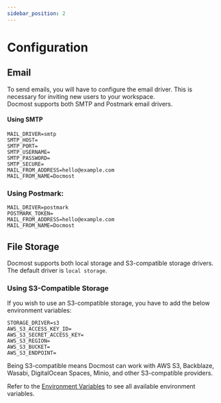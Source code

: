 ```yaml
---
sidebar_position: 2
---
```


# Configuration

## Email
To send emails, you will have to configure the email driver. This is necessary for inviting new users to your workspace.  
Docmost supports both SMTP and Postmark email drivers.

#### Using SMTP
```shell
MAIL_DRIVER=smtp
SMTP_HOST=
SMTP_PORT=
SMTP_USERNAME=
SMTP_PASSWORD=
SMTP_SECURE=
MAIL_FROM_ADDRESS=hello@example.com
MAIL_FROM_NAME=Docmost
```

### Using Postmark:
```shell
MAIL_DRIVER=postmark
POSTMARK_TOKEN=
MAIL_FROM_ADDRESS=hello@example.com
MAIL_FROM_NAME=Docmost
```

## File Storage
Docmost supports both local storage and S3-compatible storage drivers. The default driver is `local storage`.


### Using S3-Compatible Storage 
If you wish to use an S3-compatible storage, you have to add the below environment variables:

```shell
STORAGE_DRIVER=s3
AWS_S3_ACCESS_KEY_ID=
AWS_S3_SECRET_ACCESS_KEY=
AWS_S3_REGION=
AWS_S3_BUCKET=
AWS_S3_ENDPOINT=
```

Being S3-compatible means Docmost can work with AWS S3, Backblaze, Wasabi, DigitalOcean Spaces, Minio, and other S3-compatible providers.

Refer to the [Environment Variables](/self-hosting/environment-variables) to see all available environment variables.  

